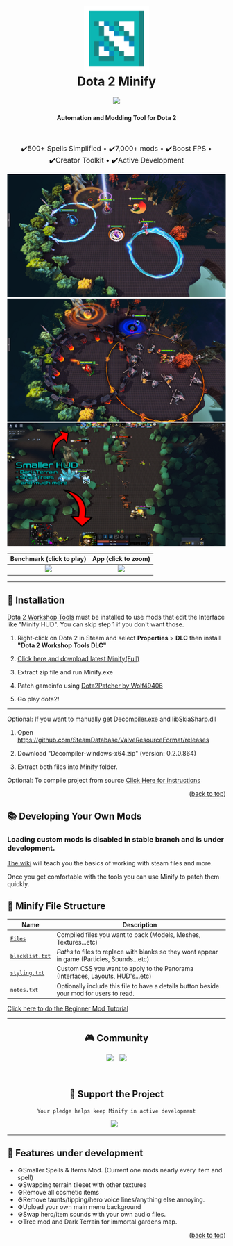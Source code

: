 <!-- PROJECT LOGO -->
<h1 align="center">
  <a href="http://www.amitmerchant.com/electron-markdownify"><img src="bin/images/logo.png" alt="Markdownify" width="150"></a>
  <br>
  Dota 2 Minify
  <br>
</h1>

<p align="center">
  <img src="https://img.shields.io/badge/License-GPLv3-blue.svg">
</p>

<h4 align="center" style="font-weight: bold;">Automation and Modding Tool for Dota 2</h4>

<br>

<p align="center" style="font-size: 16px">
  <span>✔️500+ Spells Simplified •</span>
  <span>✔️7,000+ mods •</span>
  <span>✔️Boost FPS •</span>
  <span>✔️Creator Toolkit •</span>
  <span>✔️Active Development</span>
</p>

<p align="center">
    <img src="bin/images/screenshot-1.png">
    <img src="bin/images/screenshot-2.png">
    <img src="bin/images/screenshot-3.png">
    <!-- <img src="bin/images/gui.png"> -->
</p>

<!-- [![Benchmark](https://i.imgur.com/Lglso6f.pngg)](https://www.youtube.com/watch?v=0TuS7qbgsQQ") -->

Benchmark (click to play)  |  App (click to zoom)
:-------------------------:|:-------------------------:
[![](https://i.imgur.com/Lglso6f.pngg)](https://www.youtube.com/watch?v=0TuS7qbgsQQ")  | ![](https://i.imgur.com/BLFykM5.jpeg)

<hr>

## :rocket: Installation

[Dota 2 Workshop Tools](https://developer.valvesoftware.com/wiki/Dota_2_Workshop_Tools) must be installed to use mods that edit the Interface like "Minify HUD". You can skip step 1 if you don't want those.

1. Right-click on Dota 2 in Steam and select **Properties** > **DLC** then install **"Dota 2 Workshop Tools DLC"**

2. [Click here and download latest Minify(Full)](https://github.com/robbyz512/dota2-minify/releases)

3. Extract zip file and run Minify.exe

4. Patch gameinfo using [Dota2Patcher by Wolf49406](https://github.com/Wolf49406/Dota2Patcher/releases)

5. Go play dota2!

<hr>

Optional: If you want to manually get Decompiler.exe and libSkiaSharp.dll

1. Open https://github.com/SteamDatabase/ValveResourceFormat/releases

2. Download "Decompiler-windows-x64.zip" (version: 0.2.0.864)

3. Extract both files into Minify folder.

Optional: To compile project from source [Click Here for instructions](https://github.com/robbyz512/dota2-minify/wiki/Minify#compiling-minify)

<p align="right">(<a href="#top">back to top</a>)</p>

<!-- ABOUT THE PROJECT -->
## :books: Developing Your Own Mods

### Loading custom mods is disabled in stable branch and is under development.

[The wiki](https://github.com/robbyz512/dota2-minify/wiki) will teach you the basics of working with steam files and more. 

Once you get comfortable with the tools you can use Minify to patch them quickly.

## :open_file_folder: Minify File Structure

| Name | Description 
| --- | --- |
| [`Files`](https://github.com/robbyz512/dota2-minify/wiki/Minify#files) | Compiled files you want to pack (Models, Meshes, Textures...etc)
| [`blacklist.txt`](https://github.com/robbyz512/dota2-minify/wiki/Minify#blacklisttxt) | *Paths* to files to replace with blanks so they wont appear in game (Particles, Sounds...etc)
| [`styling.txt`](https://github.com/robbyz512/dota2-minify/wiki/Minify#stylingtxt) | Custom CSS you want to apply to the Panorama (Interfaces, Layouts, HUD's...etc)
| `notes.txt` | Optionally include this file to have a details button beside your mod for users to read.

[Click here to do the Beginner Mod Tutorial](https://github.com/robbyz512/dota2-minify/wiki/Minify#create-your-first-mod-tutorial)

<hr>

<div align="center">

## :video_game: Community

<a href="https://discord.gg/2YDnqpbcKM"><img style="margin-right: 10px" src="https://img.shields.io/badge/Discord-%237289DA.svg?style=for-the-badge&logo=discord&logoColor=white"></a>
<a href="https://github.com/robbyz512/dota2-minify/wiki"><img src="https://img.shields.io/badge/Github_Wiki-%23000000.svg?style=for-the-badge"></a>

<br>

## :gem: Support the Project
    Your pledge helps keep Minify in active development
<a href="https://www.patreon.com/minify"><img style="margin-right: 10px;" src="https://c5.patreon.com/external/logo/become_a_patron_button@2x.png" width="160"></a>

</div>

<hr>

## :wrench: Features under development
- ⚙️Smaller Spells & Items Mod. (Current one mods nearly every item and spell)
- ⚙️Swapping terrain tileset with other textures
- ⚙️Remove all cosmetic items
- ⚙️Remove taunts/tipping/hero voice lines/anything else annoying.
- ⚙️Upload your own main menu background
- ⚙️Swap hero/item sounds with your own audio files.
- ⚙️Tree mod and Dark Terrain for immortal gardens map.

<p align="right">(<a href="#top">back to top</a>)</p>
